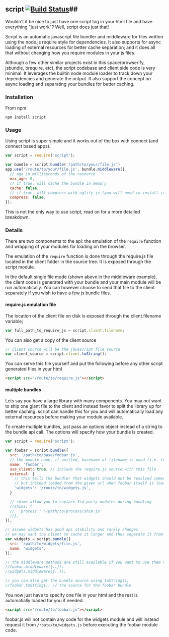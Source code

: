 ## script [![Build Status](https://secure.travis-ci.org/shtylman/node-script.png?branch=master)](http://travis-ci.org/shtylman/node-script)##

Wouldn't it be nice to just have one script tag in your html file and have everything "just work"? Well, script does just that!

Script is an automatic javascript file bundler and middleware for files written using the node.js require style for dependencies. It also supports for async loading of external resources for better cache separation; and it does all that without changing how you require modules in your js files.

Although a few other similar projects exist in this space(browserify, jsbundle, brequire, etc), the script codebase and client side code is very minimal. It leverages the builtin node module loader to track down your dependencies and generate the output. It also support the concept on async loading and separating your bundles for better caching.

### Installation ###

From npm

```
npm install script
```

### Usage ###

Using script is super simple and it works out of the box with connect (and connect based apps).

```javascript
var script = require('script');

var bundle = script.bundle('/path/to/your/file.js')
app.use('/route/to/your/file.js', bundle.middleware({
  // age in milliseconds of the resource
  max_age: 0,
  // if true, will cache the bundle in memory
  cache: false,
  // if true, will compress with uglify-js (you will need to install it)
  compress: false,
});

```

This is not the only way to use script, read on for a more detailed breakdown.

### Details ###

There are two components to the api: the emulation of the `require` function and wrapping of your modules for loading on the browser.

The emulation of the `require` function is done through the require.js file located in the client folder in the source tree. It is exposed through the script module.

In the default single file mode (shown above in the middleware example), the client code is generated with your bundle and your main module will be run automatically. You can however choose to send that file to the client separately if you wish to have a few js bundle files.

#### require.js emulation file ####

The location of the client file on disk is exposed through the client.filename variable;

```javascript
var full_path_to_require_js = script.client.filename;
```

You can also get a copy of the client source

```javascript
// client source will be the javascript file source
var client_source = script.client.toString();
```

You can serve this file yourself and put the following before any other script generated files in your html

```html
<script src="/route/to/require.js"></script>
```

#### multiple bundles ####

Lets say you have a large library with many components. You may not want to ship one giant file to the client and instead favor to split the library up for better caching. script can handle this for you and will automatically load any external resources before making your module available.

To create multiple bundles, just pass an options object instead of a string to the bundle api call. The options will specify how your bundle is created.

```javascript
var script = require('script');

var foobar = script.bundle({
  src: '/path/to/base/foobar.js',
  // the module name, if omitted, basename of filename is used (i.e. foobar)
  name: 'foobar',
  use_client: true, // include the require.js source with this file
  external: {
    // this tells the bundler that widgets should not be resolved immediately
    // but instead loaded from the given url when foobar itself is loaded
    'widgets': '/route/to/widgets.js',
  }

  // shims allow you to replace 3rd party modules during bundling
  //shims: {
  //  'process': '/path/to/process/shim.js'
  //},
});

// assume widgets has good api stability and rarely changes
// we may want the client to cache it longer and thus separate it from foobar
var widgets = script.bundle({
  src: '/path/to/widgets/file.js',
  name: 'widgets',
});

// the middleware methods are still available if you want to use them to serve up the modules
//foobar.middleware({..});
//widgets.middleware({..});

// you can also get the bundle source using toString();
//foobar.toString(); // the source for the foobar bundle
```

You now just have to specify one file in your html and the rest is automatially loaded for you if needed.

```html
<script src="/route/to/foobar.js"></script>
```

foobar.js will not contain any code for the widgets module and will instead request it from `/route/to/widgets.js` before executing the foobar module code.

